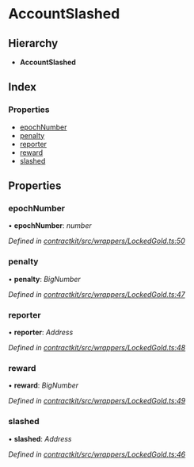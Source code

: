 # AccountSlashed

## Hierarchy

* **AccountSlashed**

## Index

### Properties

* [epochNumber]()
* [penalty]()
* [reporter]()
* [reward]()
* [slashed]()

## Properties

### epochNumber

• **epochNumber**: _number_

_Defined in_ [_contractkit/src/wrappers/LockedGold.ts:50_](https://github.com/celo-org/celo-monorepo/blob/master/packages/sdk/contractkit/src/wrappers/LockedGold.ts#L50)

### penalty

• **penalty**: _BigNumber_

_Defined in_ [_contractkit/src/wrappers/LockedGold.ts:47_](https://github.com/celo-org/celo-monorepo/blob/master/packages/sdk/contractkit/src/wrappers/LockedGold.ts#L47)

### reporter

• **reporter**: _Address_

_Defined in_ [_contractkit/src/wrappers/LockedGold.ts:48_](https://github.com/celo-org/celo-monorepo/blob/master/packages/sdk/contractkit/src/wrappers/LockedGold.ts#L48)

### reward

• **reward**: _BigNumber_

_Defined in_ [_contractkit/src/wrappers/LockedGold.ts:49_](https://github.com/celo-org/celo-monorepo/blob/master/packages/sdk/contractkit/src/wrappers/LockedGold.ts#L49)

### slashed

• **slashed**: _Address_

_Defined in_ [_contractkit/src/wrappers/LockedGold.ts:46_](https://github.com/celo-org/celo-monorepo/blob/master/packages/sdk/contractkit/src/wrappers/LockedGold.ts#L46)

